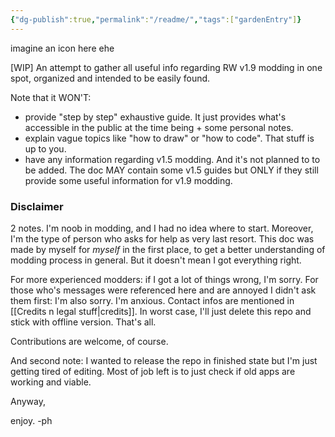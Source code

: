 ```yaml
---
{"dg-publish":true,"permalink":"/readme/","tags":["gardenEntry"]}
---
```


imagine an icon here ehe

\[WIP] An attempt to gather all useful info regarding RW v1.9 modding in one spot, organized and intended to be easily found.

Note that it WON'T:
 - provide "step by step" exhaustive guide. It just provides what's accessible in the public at the time being + some personal notes.
 - explain vague topics like "how to draw" or "how to code". That stuff is up to you.
 - have any information regarding v1.5 modding. And it's not planned to to be added. The doc MAY contain some v1.5 guides but ONLY if they still provide some useful information for v1.9 modding.

### Disclaimer

2 notes.
I'm noob in modding, and I had no idea where to start. Moreover, I'm the type of person who asks for help as very last resort. This doc was made by myself for *myself* in the first place, to get a better understanding of modding process in general. 
But it doesn't mean I got everything right. 

For more experienced modders: if I got a lot of things wrong, I'm sorry. 
For those who's messages were referenced here and are annoyed I didn't ask them first: I'm also sorry. I'm anxious. 
Contact infos are mentioned in [[Credits n legal stuff\|credits]]. 
In worst case, I'll just delete this repo and stick with offline version. That's all.

Contributions are welcome, of course. 

And second note: I wanted to release the repo in finished state but I'm just getting tired of editing. Most of job left is to just check if old apps are working and viable. 



Anyway,

enjoy. 
-ph